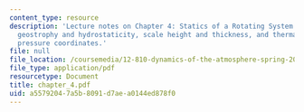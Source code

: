 ```yaml
---
content_type: resource
description: 'Lecture notes on Chapter 4: Statics of a Rotating System. Topics include
  geostrophy and hydrostaticity, scale height and thickness, and thermal wind and
  pressure coordinates.'
file: null
file_location: /coursemedia/12-810-dynamics-of-the-atmosphere-spring-2008/a55792047a5b8091d7aea0144ed878f0_chapter_4.pdf
file_type: application/pdf
resourcetype: Document
title: chapter_4.pdf
uid: a5579204-7a5b-8091-d7ae-a0144ed878f0
---
```

